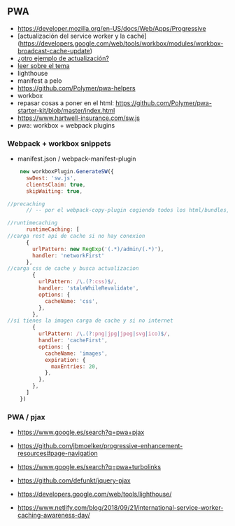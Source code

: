 
## PWA

- https://developer.mozilla.org/en-US/docs/Web/Apps/Progressive
- [actualización del service worker y la caché] (https://developers.google.com/web/tools/workbox/modules/workbox-broadcast-cache-update)
- [¿otro ejemplo de actualización?](https://github.com/googlearchive/workbox-microsite/blob/master/src/themes/scripts/sw-controller.js#L18)
- [leer sobre el tema](https://www.google.com/search?num=20&safe=off&ei=bNUpXN3VA9uR1fAP7omooAs&q=workbox+update+cache&oq=workbox+update&gs_l=psy-ab.1.2.35i39l2j0j0i22i30.3378.5102..10170...2.0..0.117.330.0j3......0....1..gws-wiz.......0i71j35i304i39j0i13j0i8i13i30.rDtywOx9aEU)
- lighthouse
- manifest a pelo
- https://github.com/Polymer/pwa-helpers
- workbox 
- repasar cosas a poner en el html: https://github.com/Polymer/pwa-starter-kit/blob/master/index.html
- https://www.hartwell-insurance.com/sw.js
- pwa: workbox + webpack plugins

### Webpack + workbox snippets

- manifest.json / webpack-manifest-plugin

```js
    new workboxPlugin.GenerateSW({
      swDest: 'sw.js',
      clientsClaim: true,
      skipWaiting: true,

//precaching
      // -- por el webpack-copy-plugin cogiendo todos los html/bundles, etc...

//runtimecaching
      runtimeCaching: [
//carga rest api de cache si no hay conexion
      {
        urlPattern: new RegExp('(.*)/admin/(.*)'),
        handler: 'networkFirst'
      },
//carga css de cache y busca actualizacion
        {
          urlPattern: /\.(?:css)$/,
          handler: 'staleWhileRevalidate',
          options: {
            cacheName: 'css',
          },
        },
//si tienes la imagen carga de cache y si no internet
        {
          urlPattern: /\.(?:png|jpg|jpeg|svg|ico)$/,
          handler: 'cacheFirst',
          options: {
            cacheName: 'images',
            expiration: {
              maxEntries: 20,
            },
          },
        },
      ]
    })
```

### PWA / pjax

- https://www.google.es/search?q=pwa+pjax
- https://github.com/jbmoelker/progressive-enhancement-resources#page-navigation
- https://www.google.es/search?q=pwa+turbolinks
- https://github.com/defunkt/jquery-pjax

- https://developers.google.com/web/tools/lighthouse/
- https://www.netlify.com/blog/2018/09/21/international-service-worker-caching-awareness-day/
